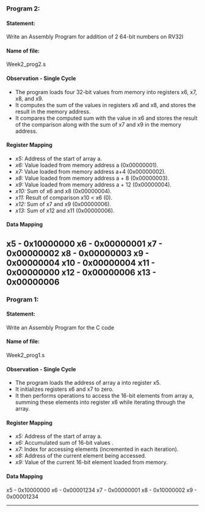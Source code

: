 ### Program 2: 

#### Statement: 
Write an Assembly Program for addition of 2 64-bit numbers on RV32I 

#### Name of file:
Week2_prog2.s

#### Observation - Single Cycle
- The program loads four 32-bit values from memory into registers x6, x7, x8, and x9.
- It computes the sum of the values in registers x6 and x8, and stores the result in the memory address.
- It compares the computed sum with the value in x6 and stores the result of the comparison along with the sum of x7 and x9 in the memory address.

#### Register Mapping
- *x5:* Address of the start of array a.
- *x6:* Value loaded from memory address a (0x00000001).
- *x7:* Value loaded from memory address a+4 (0x00000002).
- *x8:* Value loaded from memory address a + 8 (0x00000003).
- *x9:* Value loaded from memory address a + 12 (0x00000004).
- *x10:* Sum of x6 and x8 (0x00000004).
- *x11:* Result of comparison x10 < x6 (0).
- *x12:* Sum of x7 and x9 (0x00000006).
- *x13:* Sum of x12 and x11 (0x00000006).

#### Data Mapping
x5 - 0x10000000
x6 - 0x00000001
x7 - 0x00000002
x8 - 0x00000003
x9 - 0x00000004
x10 - 0x00000004
x11 - 0x00000000
x12 - 0x00000006
x13 - 0x00000006
---

### Program 1:

#### Statement:
Write an Assembly Program for the C code

#### Name of file:
Week2_prog1.s
#### Observation - Single Cycle
- The program loads the address of array a into register x5.
- It initializes registers x6 and x7 to zero.
- It then performs operations to access the 16-bit elements from array a, summing these elements into register x6 while iterating through the array.

#### Register Mapping
- *x5:* Address of the start of array a.
- *x6:* Accumulated sum of 16-bit values .
- *x7:* Index for accessing elements (incremented in each iteration).
- *x8:* Address of the current element being accessed.
- *x9:* Value of the current 16-bit element loaded from memory.

#### Data Mapping
x5 - 0x10000000
x6 - 0x00001234
x7 - 0x00000001
x8 - 0x10000002
x9 - 0x00001234

---
